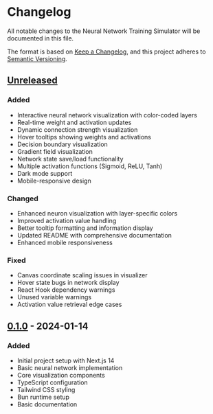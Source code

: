 # Changelog

All notable changes to the Neural Network Training Simulator will be documented in this file.

The format is based on [Keep a Changelog](https://keepachangelog.com/en/1.0.0/),
and this project adheres to [Semantic Versioning](https://semver.org/spec/v2.0.0.html).

## [Unreleased]

### Added
- Interactive neural network visualization with color-coded layers
- Real-time weight and activation updates
- Dynamic connection strength visualization
- Hover tooltips showing weights and activations
- Decision boundary visualization
- Gradient field visualization
- Network state save/load functionality
- Multiple activation functions (Sigmoid, ReLU, Tanh)
- Dark mode support
- Mobile-responsive design

### Changed
- Enhanced neuron visualization with layer-specific colors
- Improved activation value handling
- Better tooltip formatting and information display
- Updated README with comprehensive documentation
- Enhanced mobile responsiveness

### Fixed
- Canvas coordinate scaling issues in visualizer
- Hover state bugs in network display
- React Hook dependency warnings
- Unused variable warnings
- Activation value retrieval edge cases

## [0.1.0] - 2024-01-14

### Added
- Initial project setup with Next.js 14
- Basic neural network implementation
- Core visualization components
- TypeScript configuration
- Tailwind CSS styling
- Bun runtime setup
- Basic documentation

[Unreleased]: https://github.com/Zaid-maker/neural-network-training-sim/compare/v0.1.0...HEAD
[0.1.0]: https://github.com/Zaid-maker/neural-network-training-sim/releases/tag/v0.1.0
